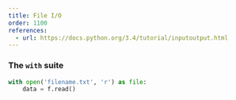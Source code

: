 ```yaml
---
title: File I/O
order: 1100
references: 
  - url: https://docs.python.org/3.4/tutorial/inputoutput.html
---
```



### The `with` suite

```py
with open('filename.txt', 'r') as file:
    data = f.read()
```
